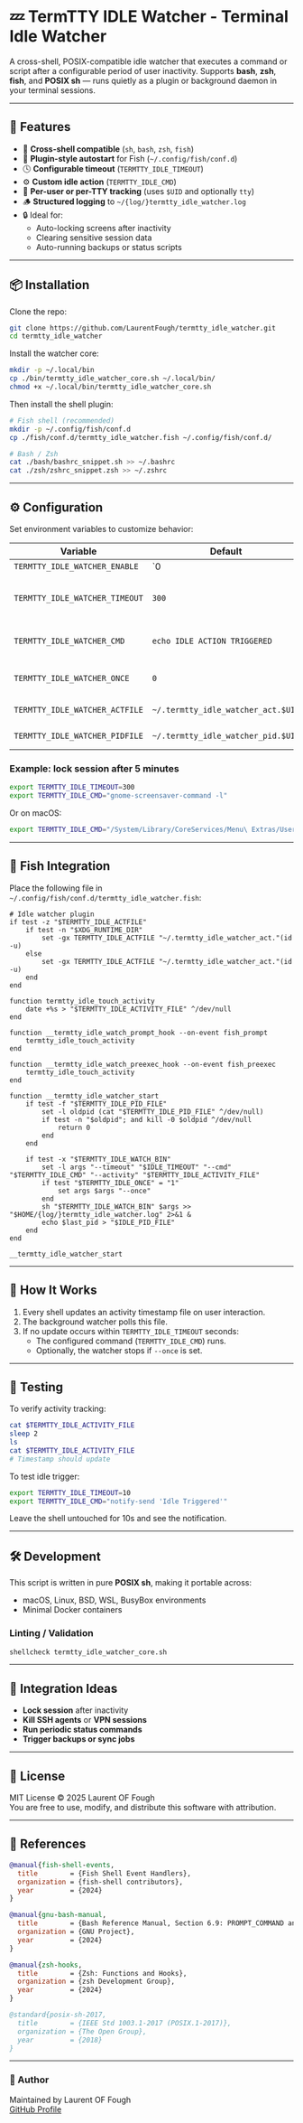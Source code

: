 # 💤 TermTTY IDLE Watcher - Terminal Idle Watcher

A cross-shell, POSIX-compatible idle watcher that executes a command or script after a configurable period of user inactivity.
Supports **bash**, **zsh**, **fish**, and **POSIX sh** — runs quietly as a plugin or background daemon in your terminal sessions.

---
## 🚀 Features
- 🧩 **Cross-shell compatible** (`sh`, `bash`, `zsh`, `fish`)
- 🔄 **Plugin-style autostart** for Fish (`~/.config/fish/conf.d`)
- 🕓 **Configurable timeout** (`TERMTTY_IDLE_TIMEOUT`)
- ⚙️ **Custom idle action** (`TERMTTY_IDLE_CMD`)
- 🧠 **Per-user or per-TTY tracking** (uses `$UID` and optionally `tty`)
- 🪵 **Structured logging** to `~/{log/}termtty_idle_watcher.log`
- 🔒 Ideal for:
  - Auto-locking screens after inactivity
  - Clearing sensitive session data
  - Auto-running backups or status scripts

---
## 📦 Installation

Clone the repo:
```bash
git clone https://github.com/LaurentFough/termtty_idle_watcher.git
cd termtty_idle_watcher
```

Install the watcher core:
```bash
mkdir -p ~/.local/bin
cp ./bin/termtty_idle_watcher_core.sh ~/.local/bin/
chmod +x ~/.local/bin/termtty_idle_watcher_core.sh
```

Then install the shell plugin:
```bash
# Fish shell (recommended)
mkdir -p ~/.config/fish/conf.d
cp ./fish/conf.d/termtty_idle_watcher.fish ~/.config/fish/conf.d/

# Bash / Zsh
cat ./bash/bashrc_snippet.sh >> ~/.bashrc
cat ./zsh/zshrc_snippet.zsh >> ~/.zshrc
```

---
## ⚙️ Configuration

Set environment variables to customize behavior:

| Variable | Default | Description | Default |
|-----------|----------|-------------|-------------|
| `TERMTTY_IDLE_WATCHER_ENABLE` | `0|1` | Enabled(1) or Disabled(0) | `1` |
| `TERMTTY_IDLE_WATCHER_TIMEOUT` | `300` | Seconds of inactivity before trigger | `300` |
| `TERMTTY_IDLE_WATCHER_CMD` | `echo IDLE ACTION TRIGGERED` | Command to execute when idle | `` |
| `TERMTTY_IDLE_WATCHER_ONCE` | `0` | If `1`, triggers once then exits | `0` |
| `TERMTTY_IDLE_WATCHER_ACTFILE` | `~/.termtty_idle_watcher_act.$UID` | Timestamp file | `~/.termtty_idle_watcher_act.$UID` |
| `TERMTTY_IDLE_WATCHER_PIDFILE` | `~/.termtty_idle_watcher_pid.$UID` | PID tracking file | `~/.termtty_idle_watcher_pid.$UID` |

### Example: lock session after 5 minutes

```bash
export TERMTTY_IDLE_TIMEOUT=300
export TERMTTY_IDLE_CMD="gnome-screensaver-command -l"
```

Or on macOS:

```bash
export TERMTTY_IDLE_CMD="/System/Library/CoreServices/Menu\ Extras/User.menu/Contents/Resources/CGSession -suspend"
```

---

## 🧩 Fish Integration

Place the following file in `~/.config/fish/conf.d/termtty_idle_watcher.fish`:

```fish
# Idle watcher plugin
if test -z "$TERMTTY_IDLE_ACTFILE"
    if test -n "$XDG_RUNTIME_DIR"
        set -gx TERMTTY_IDLE_ACTFILE "~/.termtty_idle_watcher_act."(id -u)
    else
        set -gx TERMTTY_IDLE_ACTFILE "~/.termtty_idle_watcher_act."(id -u)
    end
end

function termtty_idle_touch_activity
    date +%s > "$TERMTTY_IDLE_ACTIVITY_FILE" ^/dev/null
end

function __termtty_idle_watch_prompt_hook --on-event fish_prompt
    termtty_idle_touch_activity
end

function __termtty_idle_watch_preexec_hook --on-event fish_preexec
    termtty_idle_touch_activity
end

function __termtty_idle_watcher_start
    if test -f "$TERMTTY_IDLE_PID_FILE"
        set -l oldpid (cat "$TERMTTY_IDLE_PID_FILE" ^/dev/null)
        if test -n "$oldpid"; and kill -0 $oldpid ^/dev/null
            return 0
        end
    end

    if test -x "$TERMTTY_IDLE_WATCH_BIN"
        set -l args "--timeout" "$IDLE_TIMEOUT" "--cmd" "$TERMTTY_IDLE_CMD" "--activity" "$TERMTTY_IDLE_ACTIVITY_FILE"
        if test "$TERMTTY_IDLE_ONCE" = "1"
            set args $args "--once"
        end
        sh "$TERMTTY_IDLE_WATCH_BIN" $args >> "$HOME/{log/}termtty_idle_watcher.log" 2>&1 &
        echo $last_pid > "$IDLE_PID_FILE"
    end
end

__termtty_idle_watcher_start
```

---

## 🧠 How It Works

1. Every shell updates an activity timestamp file on user interaction.
2. The background watcher polls this file.
3. If no update occurs within `TERMTTY_IDLE_TIMEOUT` seconds:
   - The configured command (`TERMTTY_IDLE_CMD`) runs.
   - Optionally, the watcher stops if `--once` is set.

---

## 🧪 Testing

To verify activity tracking:

```bash
cat $TERMTTY_IDLE_ACTIVITY_FILE
sleep 2
ls
cat $TERMTTY_IDLE_ACTIVITY_FILE
# Timestamp should update
```

To test idle trigger:
```bash
export TERMTTY_IDLE_TIMEOUT=10
export TERMTTY_IDLE_CMD="notify-send 'Idle Triggered'"
```
Leave the shell untouched for 10s and see the notification.

---

## 🛠 Development

This script is written in pure **POSIX sh**, making it portable across:
- macOS, Linux, BSD, WSL, BusyBox environments
- Minimal Docker containers

### Linting / Validation

```bash
shellcheck termtty_idle_watcher_core.sh
```

---

## 🧩 Integration Ideas

- **Lock session** after inactivity
- **Kill SSH agents** or **VPN sessions**
- **Run periodic status commands**
- **Trigger backups or sync jobs**

---

## 📄 License

MIT License © 2025 Laurent OF Fough  
You are free to use, modify, and distribute this software with attribution.

---

## 🧠 References

```bibtex
@manual{fish-shell-events,
  title        = {Fish Shell Event Handlers},
  organization = {fish-shell contributors},
  year         = {2024}
}

@manual{gnu-bash-manual,
  title        = {Bash Reference Manual, Section 6.9: PROMPT_COMMAND and DEBUG trap},
  organization = {GNU Project},
  year         = {2024}
}

@manual{zsh-hooks,
  title        = {Zsh: Functions and Hooks},
  organization = {zsh Development Group},
  year         = {2024}
}

@standard{posix-sh-2017,
  title        = {IEEE Std 1003.1-2017 (POSIX.1-2017)},
  organization = {The Open Group},
  year         = {2018}
}
```

---

### 🧷 Author
Maintained by Laurent OF Fough  
[GitHub Profile](https://github.com/LaurentFough)
